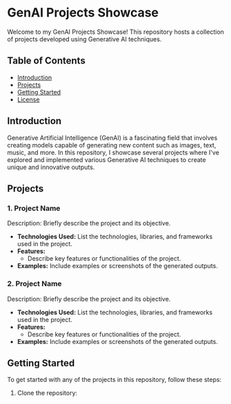 # GenAI Projects Showcase

Welcome to my GenAI Projects Showcase! This repository hosts a collection of projects developed using Generative AI techniques.

## Table of Contents
- [Introduction](#introduction)
- [Projects](#projects)
- [Getting Started](#getting-started)
- [License](#license)

## Introduction
Generative Artificial Intelligence (GenAI) is a fascinating field that involves creating models capable of generating new content such as images, text, music, and more. In this repository, I showcase several projects where I've explored and implemented various Generative AI techniques to create unique and innovative outputs.

## Projects

### 1. Project Name
Description: Briefly describe the project and its objective.

- **Technologies Used:** List the technologies, libraries, and frameworks used in the project.
- **Features:**
  - Describe key features or functionalities of the project.
- **Examples:** Include examples or screenshots of the generated outputs.

### 2. Project Name
Description: Briefly describe the project and its objective.

- **Technologies Used:** List the technologies, libraries, and frameworks used in the project.
- **Features:**
  - Describe key features or functionalities of the project.
- **Examples:** Include examples or screenshots of the generated outputs.

<!-- Add more projects as needed -->

## Getting Started
To get started with any of the projects in this repository, follow these steps:

1. Clone the repository:
